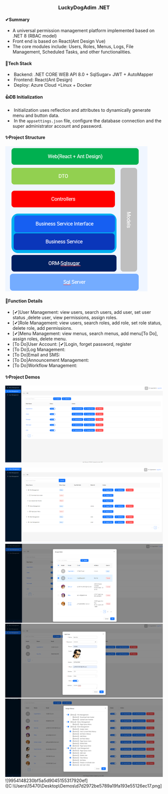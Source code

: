 ### <center>LuckyDogAdim .NET</center>

#### ✔Summary

- A universal permission management platform implemented based on .NET 8 (RBAC model)
- Front end is based on React(Ant Design Vue)
- The core modules include: Users, Roles, Menus, Logs, File Management, Scheduled Tasks, and other functionalities.

#### 🎉Tech Stack 

- ​	Backend: .NET CORE WEB API  8.0 + SqlSugar+ JWT + AutoMapper
- ​	Frontend: React(Ant Design)
- ​	Deploy: Azure Cloud +Linux + Docker

#### 👍DB Initialization

- ​	Initialization uses reflection and attributes to dynamically generate menu and button data.
- ​	In the `appsettings.json` file, configure the database connection and the super administrator account and password.

#### ✨Project Structure

![ad7ed970f1abbc891215623ea2e3dc3](https://raw.githubusercontent.com/LuckyCodeDog/LuckyDog.Admin_Web/main/DemoPics/ad7ed970f1abbc891215623ea2e3dc3.png?token=GHSAT0AAAAAACOJJCCEUXKWOHTV5CFUTEE4ZQLRRKA)

#### 👀Function Details



- [✔]User Management: view users, search users, add user, set user status ,delete user, view  permissions, assign roles.
- [✔]Role Management: view users,  search roles, add role, set role status, delete role, add permissions.
- [✔]Menu Management: view menus, search menus, add menu[To Do], assign roles, delete menu.
- [To Do]User Account: [✔]Login, forget password, register
- [To Do]Log Management:
- [To Do]Email and SMS:  
- [To Do]Announcement Management: 
- [To Do]Workflow Management:

#### ✨Project Demos



![551fa17345465fcb8c022d456140cc2](https://raw.githubusercontent.com/LuckyCodeDog/LuckyDog.Admin_Web/main/DemoPics/551fa17345465fcb8c022d456140cc2.png?token=GHSAT0AAAAAACOJJCCFKNO3BW2O2YZIKCUQZQLRSOQ)

![5986cb2f726b4fbf04174d93d4847f3](https://raw.githubusercontent.com/LuckyCodeDog/LuckyDog.Admin_Web/main/DemoPics/5986cb2f726b4fbf04174d93d4847f3.png?token=GHSAT0AAAAAACOJJCCEGBCP6NIWAGMWRMUWZQLRSZA)
![5986cb2f726b4fbf04174d93d4847f3](https://raw.githubusercontent.com/LuckyCodeDog/LuckyDog.Admin_Web/main/DemoPics/d9df2039fe0f30a47790298838acf76.png?token=GHSAT0AAAAAACOJJCCE6ZCDQVM6AQA2DW5UZQLRXGA)
![d9df2039fe0f30a47790298838acf76](https://github.com/LuckyCodeDog/LuckyDog.Admin_Web/blob/main/DemoPics/9954148230bf5a5d9045155317920ef.png)![a69aebf29de0f03943dc7636e5e3edd](https://github.com/LuckyCodeDog/LuckyDog.Admin_Web/blob/main/DemoPics/a69aebf29de0f03943dc7636e5e3edd.png)![9954148230bf5a5d9045155317920ef]([C:\Users\15470\Desktop\Demos\d7d2972be5789a19fa193e55126ec17.png]
